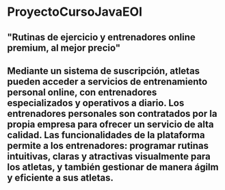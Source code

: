 # ProyectoCursoJavaEOI
## "Rutinas de ejercicio y entrenadores online premium, al mejor precio"


## Mediante un sistema de suscripción, atletas pueden acceder a servicios de entrenamiento personal online, con entrenadores especializados y operativos a diario. Los entrenadores personales son contratados por la propia empresa para ofrecer un servicio de alta calidad. Las funcionalidades de la plataforma permite a los entrenadores: programar rutinas intuitivas, claras y atractivas visualmente para los atletas, y también gestionar de manera ágilm y eficiente a sus atletas.
